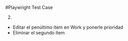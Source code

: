 #Playwright Test Case

2.
- Editar el penúltimo ítem en Work y ponerle prioridad
- Eliminar el segundo ítem
